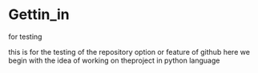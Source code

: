 # Gettin_in
for testing

this is for the
testing of the repository option or feature of github
here we begin with the idea of working on theproject in python language
